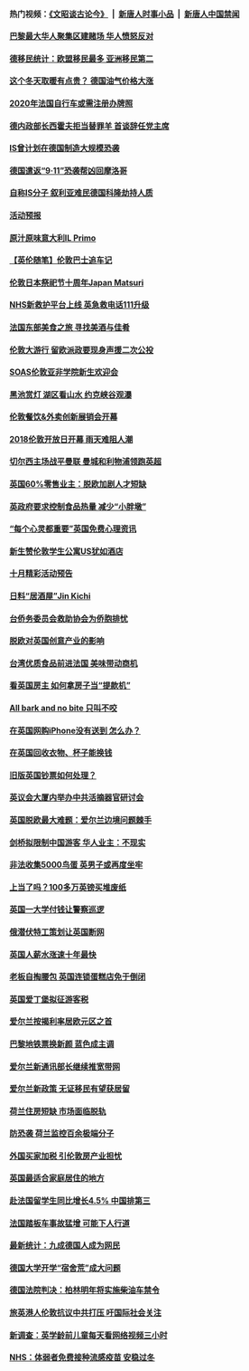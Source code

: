 #### 热门视频：[《文昭谈古论今》](https://github.com/gfw-breaker/wenzhao/blob/master/README.md?t=10250033) &nbsp;|&nbsp; [新唐人时事小品](https://github.com/gfw-breaker/ntdtv-comedy/blob/master/README.md?t=10250033) &nbsp;|&nbsp; [新唐人中国禁闻](https://github.com/gfw-breaker/ntdtv-news/blob/master/README.md?t=10250033)

#### [巴黎最大华人聚集区建赌场 华人愤怒反对](../pages/nsc974/n10805445.md?t=10250033) 

#### [德移民统计：欧盟移民最多 亚洲移民第二](../pages/nsc974/n10805377.md?t=10250033) 

#### [这个冬天取暖有点贵？ 德国油气价格大涨](../pages/nsc974/n10805323.md?t=10250033) 

#### [2020年法国自行车或需注册办牌照](../pages/nsc974/n10805517.md?t=10250033) 

#### [德内政部长西霍夫拒当替罪羊 首谈辞任党主席](../pages/nsc974/n10805185.md?t=10250033) 

#### [IS曾计划在德国制造大规模恐袭](../pages/nsc974/n10803787.md?t=10250033) 

#### [德国遣返“9·11”恐袭帮凶回摩洛哥](../pages/nsc974/n10803883.md?t=10250033) 

#### [自称IS分子 叙利亚难民德国科隆劫持人质](../pages/nsc974/n10803842.md?t=10250033) 

#### [活动预报](../pages/nsc974/n10803032.md?t=10250033) 

#### [原汁原味意大利IL Primo](../pages/nsc974/n10802970.md?t=10250033) 

#### [【英伦随笔】伦敦巴士追车记](../pages/nsc974/n10802956.md?t=10250033) 

#### [伦敦日本祭祀节十周年Japan Matsuri](../pages/nsc974/n10802926.md?t=10250033) 

#### [NHS新救护平台上线 英急救电话111升级](../pages/nsc974/n10802902.md?t=10250033) 

#### [法国东部美食之旅 寻找美酒与佳肴](../pages/nsc974/n10801640.md?t=10250033) 

#### [伦敦大游行 留欧派政要现身声援二次公投](../pages/nsc974/n10801279.md?t=10250033) 

#### [SOAS伦敦亚非学院新生欢迎会](../pages/nsc974/n10800385.md?t=10250033) 

#### [黑池赏灯 湖区看山水 约克峡谷观瀑](../pages/nsc974/n10800379.md?t=10250033) 

#### [伦敦餐饮&外卖创新展销会开幕](../pages/nsc974/n10800370.md?t=10250033) 

#### [2018伦敦开放日开幕 雨天难阻人潮](../pages/nsc974/n10800357.md?t=10250033) 

#### [切尔西主场战平曼联 曼城和利物浦领跑英超](../pages/nsc974/n10799387.md?t=10250033) 

#### [英国60%零售业主：脱欧加剧人才短缺](../pages/nsc974/n10798814.md?t=10250033) 

#### [英政府要求控制食品热量 减少“小胖墩”](../pages/nsc974/n10798915.md?t=10250033) 

#### [“每个心灵都重要”英国免费心理资讯](../pages/nsc974/n10798906.md?t=10250033) 

#### [新生赞伦敦学生公寓US犹如酒店](../pages/nsc974/n10798881.md?t=10250033) 

#### [十月精彩活动预告](../pages/nsc974/n10798869.md?t=10250033) 

#### [日料“居酒屋”Jin Kichi](../pages/nsc974/n10798856.md?t=10250033) 

#### [台侨务委员会救助协会为侨胞排忧](../pages/nsc974/n10798830.md?t=10250033) 

#### [脱欧对英国创意产业的影响](../pages/nsc974/n10798806.md?t=10250033) 

#### [台湾优质食品前进法国 美味带动商机](../pages/nsc974/n10796380.md?t=10250033) 

#### [看英国房主 如何拿房子当“提款机”](../pages/nsc974/n10795639.md?t=10250033) 

#### [All bark and no bite 只叫不咬](../pages/nsc974/n10795626.md?t=10250033) 

#### [在英国网购iPhone没有送到 怎么办？](../pages/nsc974/n10795611.md?t=10250033) 

#### [在英国回收衣物、杯子能换钱](../pages/nsc974/n10795600.md?t=10250033) 

#### [旧版英国钞票如何处理？](../pages/nsc974/n10795574.md?t=10250033) 

#### [英议会大厦内举办中共活摘器官研讨会](../pages/nsc974/n10795559.md?t=10250033) 

#### [英国脱欧最大难题：爱尔兰边境问题棘手](../pages/nsc974/n10793065.md?t=10250033) 

#### [剑桥拟限制中国游客 华人业主：不现实](../pages/nsc974/n10793028.md?t=10250033) 

#### [非法收集5000鸟蛋 英男子或再度坐牢](../pages/nsc974/n10793168.md?t=10250033) 

#### [上当了吗？100多万英镑买堆废纸](../pages/nsc974/n10793153.md?t=10250033) 

#### [英国一大学付钱让警察巡逻](../pages/nsc974/n10793144.md?t=10250033) 

#### [俄潜伏特工策划让英国断网](../pages/nsc974/n10793138.md?t=10250033) 

#### [英国人薪水涨速十年最快](../pages/nsc974/n10793134.md?t=10250033) 

#### [老板自掏腰包 英国连锁蛋糕店免于倒闭](../pages/nsc974/n10793123.md?t=10250033) 

#### [英国爱丁堡拟征游客税](../pages/nsc974/n10793043.md?t=10250033) 

#### [爱尔兰按揭利率居欧元区之首](../pages/nsc974/n10792636.md?t=10250033) 

#### [巴黎地铁票换新颜 蓝色成主调](../pages/nsc974/n10792539.md?t=10250033) 

#### [爱尔兰新通讯部长继续推宽带网](../pages/nsc974/n10792470.md?t=10250033) 

#### [爱尔兰新政策 无证移民有望获居留](../pages/nsc974/n10792193.md?t=10250033) 

#### [荷兰住房短缺 市场面临脱轨](../pages/nsc974/n10792107.md?t=10250033) 

#### [防恐袭 荷兰监控百余极端分子](../pages/nsc974/n10792022.md?t=10250033) 

#### [外国买家加税 引伦敦房产业担忧](../pages/nsc974/n10790977.md?t=10250033) 

#### [英国最适合家庭居住的地方](../pages/nsc974/n10790961.md?t=10250033) 

#### [赴法国留学生同比增长4.5% 中国排第三](../pages/nsc974/n10790702.md?t=10250033) 

#### [法国踏板车事故猛增 可能下人行道](../pages/nsc974/n10790752.md?t=10250033) 

#### [最新统计：九成德国人成为网民](../pages/nsc974/n10789368.md?t=10250033) 

#### [德国大学开学“宿舍荒”成大问题](../pages/nsc974/n10789287.md?t=10250033) 

#### [德国法院判决：柏林明年将实施柴油车禁令](../pages/nsc974/n10788104.md?t=10250033) 

#### [旅英港人伦敦抗议中共打压 吁国际社会关注](../pages/nsc974/n10788264.md?t=10250033) 

#### [新调查：英学龄前儿童每天看网络视频三小时](../pages/nsc974/n10788331.md?t=10250033) 

#### [NHS：体弱者免费接种流感疫苗 安稳过冬](../pages/nsc974/n10788326.md?t=10250033) 

